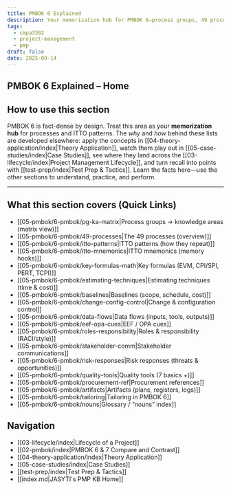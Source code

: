 ```yaml
---
title: PMBOK 6 Explained
description: Your memorization hub for PMBOK 6—process groups, 49 processes, and ITTO patterns—linked to sections that explain, apply, and score.
tags:
  - cmpa3302
  - project-management
  - pmp
draft: false
date: 2025-09-14
---
```


## PMBOK 6 Explained – Home

## How to use this section
PMBOK 6 is fact-dense by design. Treat this area as your **memorization hub** for processes and ITTO patterns. The *why* and *how* behind these lists are developed elsewhere: apply the concepts in [[04-theory-application/index|Theory Application]], watch them play out in [[05-case-studies/index|Case Studies]], see where they land across the [[03-lifecycle/index|Project Management Lifecycle]], and turn recall into points with [[test-prep/index|Test Prep & Tactics]]. Learn the facts here—use the other sections to understand, practice, and perform.

---
## What this section covers (Quick Links)

- [[05-pmbok/6-pmbok/pg-ka-matrix|Process groups → knowledge areas (matrix view)]]
- [[05-pmbok/6-pmbok/49-processes|The 49 processes (overview)]]
- [[05-pmbok/6-pmbok/itto-patterns|ITTO patterns (how they repeat)]]
- [[05-pmbok/6-pmbok/itto-mnemonics|ITTO mnemonics (memory hooks)]]
- [[05-pmbok/6-pmbok/key-formulas-math|Key formulas (EVM, CPI/SPI, PERT, TCPI)]]
- [[05-pmbok/6-pmbok/estimating-techniques|Estimating techniques (time & cost)]]
- [[05-pmbok/6-pmbok/baselines|Baselines (scope, schedule, cost)]]
- [[05-pmbok/6-pmbok/change-config-control|Change & configuration control]]
- [[05-pmbok/6-pmbok/data-flows|Data flows (inputs, tools, outputs)]]
- [[05-pmbok/6-pmbok/eef-opa-cues|EEF / OPA cues]]
- [[05-pmbok/6-pmbok/roles-responsibility|Roles & responsibility (RACI/style)]]
- [[05-pmbok/6-pmbok/stakeholder-comm|Stakeholder communications]]
- [[05-pmbok/6-pmbok/risk-responses|Risk responses (threats & opportunities)]]
- [[05-pmbok/6-pmbok/quality-tools|Quality tools (7 basics +)]]
- [[05-pmbok/6-pmbok/procurement-ref|Procurement references]]
- [[05-pmbok/6-pmbok/artifacts|Artifacts (plans, registers, logs)]]
- [[05-pmbok/6-pmbok/tailoring|Tailoring in PMBOK 6]]
- [[05-pmbok/6-pmbok/nouns|Glossary / “nouns” index]]

## Navigation
- [[03-lifecycle/index|Lifecycle of a Project]]
- [[02-pmbok/index|PMBOK 6 & 7 Compare and Contrast]]
- [[04-theory-application/index|Theory Application]]
- [[05-case-studies/index|Case Studies]]
- [[test-prep/index|Test Prep & Tactics]]
- [[index.md|JASYTI's PMP KB Home]]
